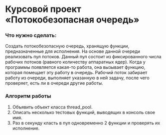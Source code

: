 # Курсовой проект «Потокобезопасная очередь»
### Что нужно сделать:
Создать потокобезопасную очередь, хранящую функции, предназначенные для исполнения.
На основе данной очереди реализовать пул потоков. Данный пул состоит из фиксированного
числа рабочих потоков (равного количеству аппаратных ядер). Когда у программы появляется
какая-то работа, она вызывает функцию, которая помещает эту работу в очередь.
Рабочий поток забирает работу из очереди, выполняет указанную в ней задачу, после чего
проверяет, есть ли в очереди другие работы.

### Алгоритм работы
1. Объявить объект класса thread_pool.
2. Описать несколько тестовых функций, выводящих в консоль свое имя.
3. Раз в секунду класть в пул одновременно 2 функции и проверять их исполнение.